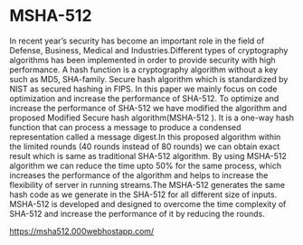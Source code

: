 # MSHA-512
In recent year’s security has become an important role in the field of Defense, Business, Medical and Industries.Different types of cryptography algorithms has been implemented in order to provide security with high performance. A hash function is a cryptography algorithm without a key such as MD5, SHA-family. Secure hash algorithm which is standardized by NIST as secured hashing in FIPS. In this paper we mainly focus on code optimization and increase the performance of SHA-512. To optimize and increase the performance of SHA-512 we have modified the algorithm and proposed Modified Secure hash algorithm(MSHA-512 ). It is a one-way hash function that can process a message to produce a condensed representation called a message digest.In this proposed algorithm within the limited rounds (40 rounds instead of 80 rounds) we can obtain exact result which is same as traditional SHA-512 algorithm. By using MSHA-512 algorithm we can reduce the time upto 50% for the same process, which increases the performance of the algorithm and helps to increase the flexibility of server in running streams.The MSHA-512 generates the same hash code as we generate in the SHA-512 for all different size of inputs. MSHA-512 is developed and designed to overcome the time complexity of SHA-512 and increase the performance of it by reducing the rounds.

https://msha512.000webhostapp.com/
